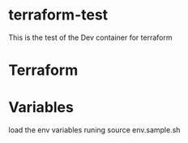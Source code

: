 # terraform-test
This is the test of the Dev container for terraform

# Terraform

# Variables

load the env variables runing source env.sample.sh